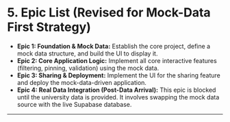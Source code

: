 # **5. Epic List (Revised for Mock-Data First Strategy)**

*   **Epic 1: Foundation & Mock Data:** Establish the core project, define a mock data structure, and build the UI to display it.
*   **Epic 2: Core Application Logic:** Implement all core interactive features (filtering, pinning, validation) using the mock data.
*   **Epic 3: Sharing & Deployment:** Implement the UI for the sharing feature and deploy the mock-data-driven application.
*   **Epic 4: Real Data Integration (Post-Data Arrival):** This epic is blocked until the university data is provided. It involves swapping the mock data source with the live Supabase database.

---
